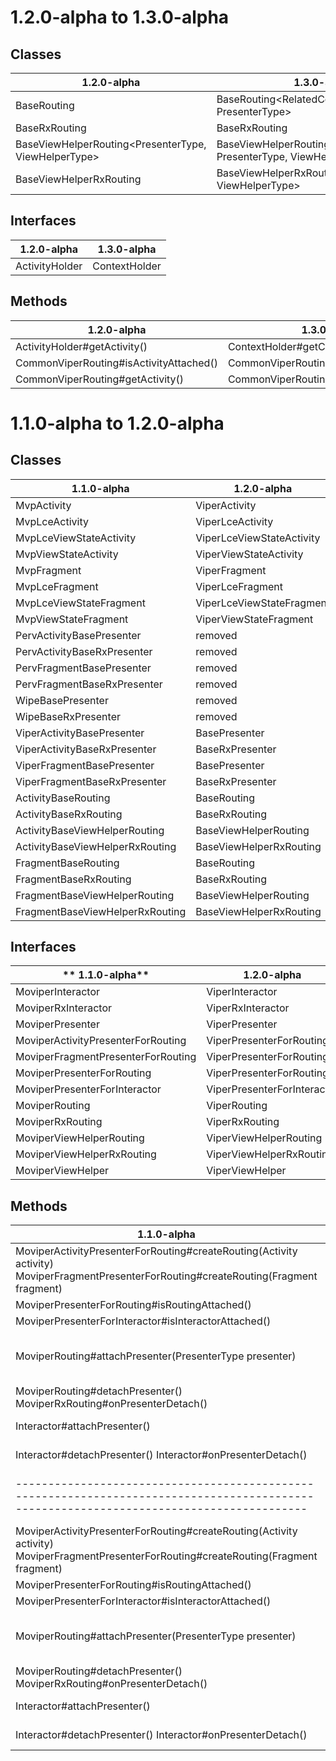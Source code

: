 # 1.2.0-alpha to 1.3.0-alpha

## Classes

| 1.2.0-alpha                                          | 1.3.0-alpha                                                           |
|------------------------------------------------------|-----------------------------------------------------------------------|
| BaseRouting<PresenterType>                           | BaseRouting<RelatedContext, PresenterType>                            |
| BaseRxRouting                                        | BaseRxRouting<RelatedContext>                                         |
| BaseViewHelperRouting<PresenterType, ViewHelperType> | BaseViewHelperRouting<ReleatedContext, PresenterType, ViewHelperType> |
| BaseViewHelperRxRouting<ViewHelperType>              | BaseViewHelperRxRouting<ReleatedContext, ViewHelperType>              |

## Interfaces

| 1.2.0-alpha                                          | 1.3.0-alpha                                                           |
|------------------------------------------------------|-----------------------------------------------------------------------|
| ActivityHolder                                       | ContextHolder                                                         |

## Methods

| 1.2.0-alpha                                          | 1.3.0-alpha                                                           |
|------------------------------------------------------|-----------------------------------------------------------------------|
| ActivityHolder#getActivity()                         | ContextHolder#getContext()                                            |
| CommonViperRouting#isActivityAttached()              | CommonViperRouting#isContextAttached()                                |
| CommonViperRouting#getActivity()                     | CommonViperRouting#getRelatedContext()                                |

# 1.1.0-alpha to 1.2.0-alpha

## Classes

| **1.1.0-alpha**                 | **1.2.0-alpha**           |
|---------------------------------|---------------------------|
| MvpActivity                     | ViperActivity             |
| MvpLceActivity                  | ViperLceActivity          |
| MvpLceViewStateActivity         | ViperLceViewStateActivity |
| MvpViewStateActivity            | ViperViewStateActivity    |
| MvpFragment                     | ViperFragment             |
| MvpLceFragment                  | ViperLceFragment          |
| MvpLceViewStateFragment         | ViperLceViewStateFragment |
| MvpViewStateFragment            | ViperViewStateFragment    |
| PervActivityBasePresenter       | removed                   |
| PervActivityBaseRxPresenter     | removed                   |
| PervFragmentBasePresenter       | removed                   |
| PervFragmentBaseRxPresenter     | removed                   |
| WipeBasePresenter               | removed                   |
| WipeBaseRxPresenter             | removed                   |
| ViperActivityBasePresenter      | BasePresenter             |
| ViperActivityBaseRxPresenter    | BaseRxPresenter           |
| ViperFragmentBasePresenter      | BasePresenter             |
| ViperFragmentBaseRxPresenter    | BaseRxPresenter           |
| ActivityBaseRouting             | BaseRouting               |
| ActivityBaseRxRouting           | BaseRxRouting             |
| ActivityBaseViewHelperRouting   | BaseViewHelperRouting     |
| ActivityBaseViewHelperRxRouting | BaseViewHelperRxRouting   |
| FragmentBaseRouting             | BaseRouting               |
| FragmentBaseRxRouting           | BaseRxRouting             |
| FragmentBaseViewHelperRouting   | BaseViewHelperRouting     |
| FragmentBaseViewHelperRxRouting | BaseViewHelperRxRouting   |

## Interfaces

|** 1.1.0-alpha**                    | **1.2.0-alpha**             |
|------------------------------------|-----------------------------|
| MoviperInteractor                  | ViperInteractor             |
| MoviperRxInteractor                | ViperRxInteractor           |
| MoviperPresenter                   | ViperPresenter              |
| MoviperActivityPresenterForRouting | ViperPresenterForRouting    |
| MoviperFragmentPresenterForRouting | ViperPresenterForRouting    |
| MoviperPresenterForRouting         | ViperPresenterForRouting    |
| MoviperPresenterForInteractor      | ViperPresenterForInteractor |
| MoviperRouting                     | ViperRouting                |
| MoviperRxRouting                   | ViperRxRouting              |
| MoviperViewHelperRouting           | ViperViewHelperRouting      |
| MoviperViewHelperRxRouting         | ViperViewHelperRxRouting    |
| MoviperViewHelper                  | ViperViewHelper             |

## Methods

| **1.1.0-alpha**                                                                                                                         | **1.2.0-alpha**                                                                                                      |
|-----------------------------------------------------------------------------------------------------------------------------------------|----------------------------------------------------------------------------------------------------------------------|
| MoviperActivityPresenterForRouting#createRouting(Activity activity) MoviperFragmentPresenterForRouting#createRouting(Fragment fragment) | ViperPresenterForRouting#createRouting()                                                                             |
| MoviperPresenterForRouting#isRoutingAttached()                                                                                          | removed                                                                                                              |
| MoviperPresenterForInteractor#isInteractorAttached()                                                                                    | removed                                                                                                              |
| MoviperRouting#attachPresenter(PresenterType presenter)                                                                                 | ViperRouting#attach(ActivityHolder activity, PresenterType presenter) ViperRxRouting#attach(ActivityHolder activity) |
| MoviperRouting#detachPresenter() MoviperRxRouting#onPresenterDetach()                                                                   | CommonViperRouting#detach(boolean retainInstance)                                                                    |
| Interactor#attachPresenter()                                                                                                            | ViperInteractor#attach(PresenterType presenter) ViperRxInteractor#attach()                                           |
| Interactor#detachPresenter() Interactor#onPresenterDetach()                                                                             | CommonViperInteractor#detach(boolean retainInstance)                                                                 |                                                                                                                          | 1.2.0-alpha                                                                                                          |
|-----------------------------------------------------------------------------------------------------------------------------------------|----------------------------------------------------------------------------------------------------------------------|
| MoviperActivityPresenterForRouting#createRouting(Activity activity) MoviperFragmentPresenterForRouting#createRouting(Fragment fragment) | ViperPresenterForRouting#createRouting()                                                                             |
| MoviperPresenterForRouting#isRoutingAttached()                                                                                          | removed                                                                                                              |
| MoviperPresenterForInteractor#isInteractorAttached()                                                                                    | removed                                                                                                              |
| MoviperRouting#attachPresenter(PresenterType presenter)                                                                                 | ViperRouting#attach(ActivityHolder activity, PresenterType presenter) ViperRxRouting#attach(ActivityHolder activity) |
| MoviperRouting#detachPresenter() MoviperRxRouting#onPresenterDetach()                                                                   | CommonViperRouting#detach(boolean retainInstance)                                                                    |
| Interactor#attachPresenter()                                                                                                            | ViperInteractor#attach(PresenterType presenter) ViperRxInteractor#attach()                                           |
| Interactor#detachPresenter() Interactor#onPresenterDetach()                                                                             | CommonViperInteractor#detach(boolean retainInstance)                                                                 |